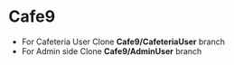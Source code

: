 # Cafe9
- For Cafeteria User Clone **Cafe9/CafeteriaUser** branch
- For Admin side Clone **Cafe9/AdminUser** branch
